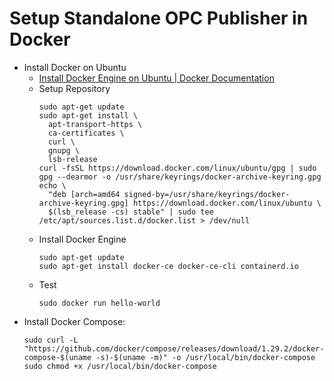 # Setup Standalone OPC Publisher in Docker

- Install Docker on Ubuntu
  - [Install Docker Engine on Ubuntu | Docker Documentation](https://docs.docker.com/engine/install/ubuntu/)
  - Setup Repository
    ```
    sudo apt-get update
    sudo apt-get install \
      apt-transport-https \
      ca-certificates \
      curl \
      gnupg \
      lsb-release
    curl -fsSL https://download.docker.com/linux/ubuntu/gpg | sudo gpg --dearmor -o /usr/share/keyrings/docker-archive-keyring.gpg
    echo \
      "deb [arch=amd64 signed-by=/usr/share/keyrings/docker-archive-keyring.gpg] https://download.docker.com/linux/ubuntu \
      $(lsb_release -cs) stable" | sudo tee /etc/apt/sources.list.d/docker.list > /dev/null
    ```
  - Install Docker Engine
    ```
    sudo apt-get update
    sudo apt-get install docker-ce docker-ce-cli containerd.io
    ```
  - Test
    ```
    sudo docker run hello-world
    ```
- Install Docker Compose:
  ```
  sudo curl -L "https://github.com/docker/compose/releases/download/1.29.2/docker-compose-$(uname -s)-$(uname -m)" -o /usr/local/bin/docker-compose
  sudo chmod +x /usr/local/bin/docker-compose
  ```
